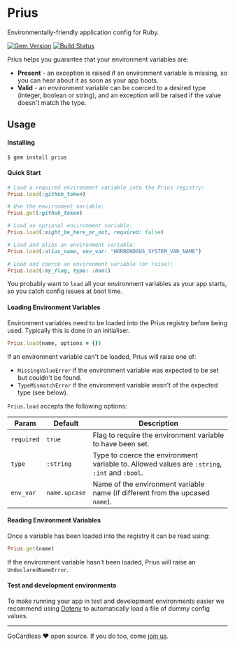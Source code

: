 # Prius
Environmentally-friendly application config for Ruby.

[![Gem Version](https://badge.fury.io/rb/prius.svg)](http://badge.fury.io/rb/prius)
[![Build Status](https://travis-ci.org/gocardless/prius.svg?branch=master)](https://travis-ci.org/gocardless/prius)

Prius helps you guarantee that your environment variables are:

- **Present** - an exception is raised if an environment variable is missing,
  so you can hear about it as soon as your app boots.
- **Valid** - an environment variable can be coerced to a desired type
  (integer, boolean or string), and an exception will be raised if the value
  doesn't match the type.

## Usage

#### Installing

```
$ gem install prius
```

#### Quick Start

```ruby
# Load a required environment variable into the Prius registry:
Prius.load(:github_token)

# Use the environment variable:
Prius.get(:github_token)

# Load an optional environment variable:
Prius.load(:might_be_here_or_not, required: false)

# Load and alias an environment variable:
Prius.load(:alias_name, env_var: "HORRENDOUS_SYSTEM_VAR_NAME")

# Load and coerce an environment variable (or raise):
Prius.load(:my_flag, type: :bool)
```

You probably want to `load` all your environment variables as your app starts,
so you catch config issues at boot time.

#### Loading Environment Variables

Environment variables need to be loaded into the Prius registry before being
used. Typically this is done in an initialiser.

```ruby
Prius.load(name, options = {})
```

If an environment variable can't be loaded, Prius will raise one of:
- `MissingValueError` if the environment variable was expected to be set but couldn't be found.
- `TypeMismatchError` if the environment variable wasn't of the expected type (see below).

`Prius.load` accepts the following options:

| Param             | Default       | Description                                                                               |
|-------------------|---------------|-------------------------------------------------------------------------------------------|
| `required`        | `true`        | Flag to require the environment variable to have been set.                                |
| `type`            | `:string`     | Type to coerce the environment variable to. Allowed values are `:string`, `:int` and `:bool`. |
| `env_var`         | `name.upcase` | Name of the environment variable name (if different from the upcased `name`).             |

#### Reading Environment Variables

Once a variable has been loaded into the registry it can be read using:

```ruby
Prius.get(name)
```

If the environment variable hasn't been loaded, Prius will raise an `UndeclaredNameError`.

#### Test and development environments

To make running your app in test and development environments easier we
recommend using [Dotenv](https://github.com/bkeepers/dotenv) to automatically
load a file of dummy config values.

---

GoCardless ♥ open source. If you do too, come [join us](https://gocardless.com/about/jobs/software-engineer).
